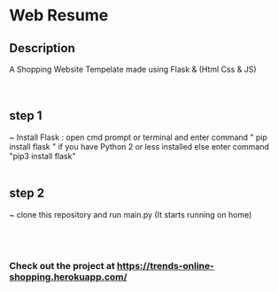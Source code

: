 # Web Resume

## Description

A Shopping Website Tempelate made using Flask & (Html Css & JS)  
<br>
<br>


## step 1

~ Install Flask : open cmd prompt or terminal and enter command " pip install flask " if you have Python 2 or less installed else enter command "pip3 install flask" 
<br>
<br>


## step 2


~ clone this repository and run main.py (It starts running on home)
<br>
<br>
<br>
<br>

### Check out the project at https://trends-online-shopping.herokuapp.com/
